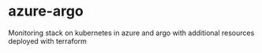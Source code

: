 # azure-argo
Monitoring stack on kubernetes in azure and argo with additional resources deployed with terraform
